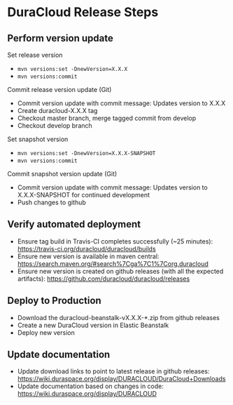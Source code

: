 # DuraCloud Release Steps

## Perform version update
Set release version
* `mvn versions:set -DnewVersion=X.X.X`
* `mvn versions:commit`

Commit release version update (Git)
* Commit version update with commit message: Updates version to X.X.X
* Create duracloud-X.X.X tag
* Checkout master branch, merge tagged commit from develop
* Checkout develop branch

Set snapshot version
* `mvn versions:set -DnewVersion=X.X.X-SNAPSHOT`
* `mvn versions:commit`

Commit snapshot version update (Git)
* Commit version update with commit message: Updates version to X.X.X-SNAPSHOT for continued development
* Push changes to github

## Verify automated deployment
* Ensure tag build in Travis-CI completes successfully (~25 minutes): https://travis-ci.org/duracloud/duracloud/builds
* Ensure new version is available in maven central: https://search.maven.org/#search%7Cga%7C1%7Corg.duracloud
* Ensure new version is created on github releases (with all the expected artifacts): https://github.com/duracloud/duracloud/releases

## Deploy to Production
* Download the duracloud-beanstalk-vX.X.X-*.zip from github releases
* Create a new DuraCloud version in Elastic Beanstalk
* Deploy new version

## Update documentation
* Update download links to point to latest release in github releases: https://wiki.duraspace.org/display/DURACLOUD/DuraCloud+Downloads
* Update documentation based on changes in code: https://wiki.duraspace.org/display/DURACLOUD
